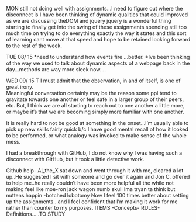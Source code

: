 
MON 
still not doing well with assignments...I need to figure out where the disconnect is
I have been thinking of dynamic qualities that could improved as we are discussing theDOM  and jquery
jquery is a wonderful thing
starting to finally get into the swing of these assignments
spending still too much time on trying to do everything exactly the way it states
and this sort of learning cant move at that speed and hope to be retained 
looking forward to the rest of the week. 


TUE 08/ 15
*need to understand how events fire ...better.
*Ive been thinking of the way we used to talk about dynamic aspects of 
a webpage back in the day...methods are way more sleek now….

WED 09/ 15
T
I must admit that the observation, in and of itself, is one of great irony.  
Meaningful conversation certainly may be the reason some ppl tend to gravitate towards one another or feel safe in a larger group of their peers, etc. But, I think we are all starting to reach out to one another a little more, or maybe it’s that we are becoming simply more familiar with one another.


It is really hard to not be good at something in the onset...I’m usually able to pick up new skills fairly quick b/c I have good mental recall of how it looked to be performed, or what analogy was invoked to make sense of the whole mess.
 
I had a breakthrough with GitHub, I do not know why I was having such a disconnect with GitHub, but it took a little detective work.

Github help-
Al_the_X sat down and went through it with me, cleared a lot up..He suggested I sit with someone and go over it again and Jon C. offered to help me..he really couldn’t have been more
helpful all the while not making feel like moe-ron jack wagon numb skull Ima tryan ta think but nuttens happin -botched lobotomy
Now I feel 100 times better about setting up the assignments...and I feel confident that I’m making it work for me rather than counter to my purposes.
ITEMS -Concepts- RULES- Definitions…..TO STUDY


